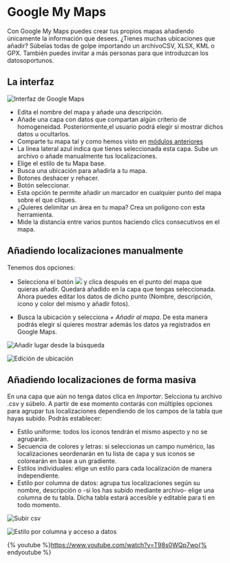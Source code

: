 # Google My Maps

Con Google My Maps puedes crear tus propios mapas añadiendo únicamente la información que desees. ¿Tienes muchas ubicaciones que añadir? Súbelas todas de golpe importando un archivoCSV, XLSX, KML o GPX. También puedes invitar a más personas para que introduzcan los datosoportunos.

## La interfaz

![Interfaz de Google Maps](https://catedu.gitbooks.io/trabajo-colaborativo-con-google-drive/content/images/Interfaz_de_Google_Maps.png)

* Edita el nombre del mapa y añade una descripción.
* Añade una capa con datos que compartan algún criterio de homogeneidad. Posteriormente,el usuario podrá elegir si mostrar dichos datos u ocultarlos.
* Comparte tu mapa tal y como hemos visto en [módulos anteriores](//es.wikieducator.org/Google_drive/Compartir_y_colaborar_en_Google_Drive)
* La línea lateral azul indica que tienes seleccionada esta capa. Sube un archivo o añade manualmente tus localizaciones.
* Elige el estilo de tu Mapa base.
* Busca una ubicación para añadirla a tu mapa.
* Botones deshacer y rehacer.
* Botón seleccionar.
* Esta opción te permite añadir un marcador en cualquier punto del mapa sobre el que cliques.
* ¿Quieres delimitar un área en tu mapa? Crea un polígono con esta herramienta.
* Mide la distancia entre varios puntos haciendo clics consecutivos en el mapa.

## Añadiendo localizaciones manualmente

Tenemos dos opciones:

* Selecciona el botón ![](https://catedu.gitbooks.io/trabajo-colaborativo-con-google-drive/content/images/Marcador_para_mapas.png) y clica después en el punto del mapa que quieras añadir. Quedará añadido en la capa que tengas seleccionada. Ahora puedes editar los datos de dicho punto (Nombre, descripción, icono y color del mismo y añadir fotos).

* Busca la ubicación y selecciona *+ Añadir al mapa*. De esta manera podrás elegir si quieres mostrar además los datos ya registrados en Google Maps.

![Añadir lugar desde la búsqueda](https://catedu.gitbooks.io/trabajo-colaborativo-con-google-drive/content/images/Añadir_lugar_desde_la_búsqueda_de_Google_Maps.png)

![Edición de ubicación](https://catedu.gitbooks.io/trabajo-colaborativo-con-google-drive/content/images/Edición_de_ubicación_en_Google_Maps.png)

## Añadiendo localizaciones de forma masiva

En una capa que aún no tenga datos clica en *Importar*. Selcciona tu archivo .csv y súbelo. A partir de ese momento contarás con múltiples opciones para agrupar tus localizaciones dependiendo de los campos de la tabla que hayas subido. Podrás establecer:

* Estilo uniforme: todos los iconos tendrán el mismo aspecto y no se agruparán.
* Secuencia de colores y letras: si seleccionas un campo numérico, las localizaciones seordenarán en tu lista de capa y sus iconos se colorearán en base a un gradiente.
* Estilos individuales: elige un estilo para cada localización de manera independiente.
* Estilo por columna de datos: agrupa tus localizaciones según su nombre, descripción o -si los has subido mediante archivo- elige una columna de tu tabla. Dicha tabla estará accesible y editable para ti en todo momento.

![Subir csv](https://catedu.gitbooks.io/trabajo-colaborativo-con-google-drive/content/images/Subir_csv_a_Google_Maps.png)

![Estilo por columna y acceso a datos](https://catedu.gitbooks.io/trabajo-colaborativo-con-google-drive/content/images/Estilo_por_columna_y_acceso_a_datos_en_Google_Maps.png)

{% youtube %}https://www.youtube.com/watch?v=T98s0WQp7wo{% endyoutube %}